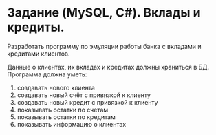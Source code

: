 # Задание (MySQL, C#). Вклады и кредиты.
Разработать программу по эмуляции работы банка с вкладами и кредитами клиентов.

Данные о клиентах, их вкладах и кредитах должны храниться в БД. Программа должна уметь:
1. создавать нового клиента
2. создавать новый счёт с привязкой к клиенту
3. создавать новый кредит с привязкой к клиенту
4. показывать остатки по счетам
5. показывать остатки по кредитам
6. показывать информацию о клиентах
